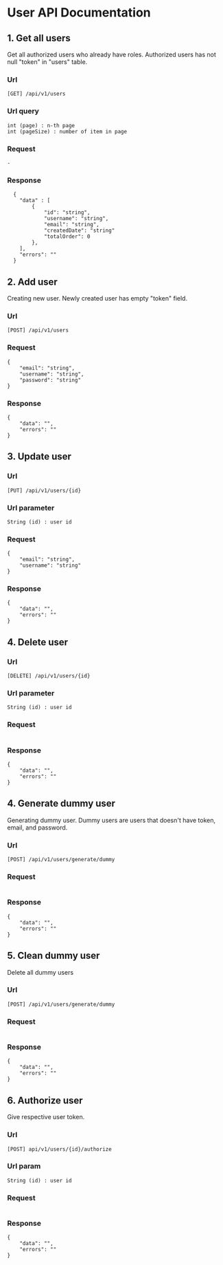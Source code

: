 # User API Documentation

## 1. Get all users
Get all authorized users who already have roles. Authorized users has not null "token" in "users" table.
### Url 
```
[GET] /api/v1/users
```
### Url query
```
int (page) : n-th page
int (pageSize) : number of item in page
```
### Request
```
-
```
### Response 
```
  {
    "data" : [
        {
            "id": "string",
            "username": "string",
            "email": "string",
            "createdDate": "string"
            "totalOrder": 0
        },
    ],
    "errors": ""
  }
```

## 2. Add user
Creating new user. Newly created user has empty "token" field.
### Url
```
[POST] /api/v1/users
```
### Request
```
{
    "email": "string",
    "username": "string",
    "password": "string"
}
```
### Response
```
{
    "data": "",
    "errors": ""
}
```

## 3. Update user
### Url
```
[PUT] /api/v1/users/{id}
```
### Url parameter
```
String (id) : user id
```
### Request
```
{
    "email": "string",
    "username": "string"
}
```
### Response
```
{
    "data": "",
    "errors": ""
}
```

## 4. Delete user
### Url
```
[DELETE] /api/v1/users/{id}
```
### Url parameter
```
String (id) : user id
```
### Request
```

```
### Response
```
{
    "data": "",
    "errors": ""
}
```

## 4. Generate dummy user
Generating dummy user. Dummy users are users that doesn't have token, email, and password.
### Url
```
[POST] /api/v1/users/generate/dummy
```
### Request
```

```
### Response
```
{
    "data": "",
    "errors": ""
}
```

## 5. Clean dummy user
Delete all dummy users
### Url
```
[POST] /api/v1/users/generate/dummy
```
### Request
```

```
### Response
```
{
    "data": "",
    "errors": ""
}
```

## 6. Authorize user
Give respective user token.
### Url
```
[POST] api/v1/users/{id}/authorize
```
### Url param
```
String (id) : user id
```
### Request
```

```
### Response
```
{
    "data": "",
    "errors": ""
}
```